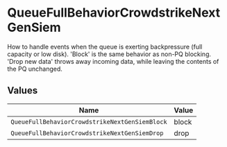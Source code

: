# QueueFullBehaviorCrowdstrikeNextGenSiem

How to handle events when the queue is exerting backpressure (full capacity or low disk). 'Block' is the same behavior as non-PQ blocking. 'Drop new data' throws away incoming data, while leaving the contents of the PQ unchanged.


## Values

| Name                                           | Value                                          |
| ---------------------------------------------- | ---------------------------------------------- |
| `QueueFullBehaviorCrowdstrikeNextGenSiemBlock` | block                                          |
| `QueueFullBehaviorCrowdstrikeNextGenSiemDrop`  | drop                                           |